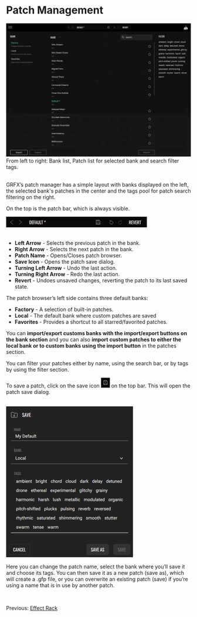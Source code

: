 # Patch Management

<figure style="margin:0; text-align: left;">
<img src="/grfx/images/patch-manager.png" width=700 alt="Patch Manager" style="padding: 0px" />
<figcaption>From left to right: Bank list, Patch list for selected bank and search filter tags.</figcaption>
</figure>
<br>

GRFX’s patch manager has a simple layout with banks displayed on the left, the selected bank's patches in the center and the tags pool for patch search filtering on the right.

On the top is the patch bar, which is always visible.

<img src="/grfx/images/patch-bar.png" alt="Patch Bar" style="padding: 0px" />
<br>
<br>

- **Left Arrow** - Selects the previous patch in the bank.
- **Right Arrow** - Selects the next patch in the bank.
- **Patch Name** - Opens/Closes patch browser.
- **Save Icon** - Opens the patch save dialog.
- **Turning Left Arrow** - Undo the last action.
- **Turning Right Arrow** - Redo the last action.
- **Revert** - Undoes unsaved changes, reverting the patch to its last saved state.

The patch browser’s left side contains three default banks:

- **Factory** - A selection of built-in patches.
- **Local** - The default bank where custom patches are saved
- **Favorites** - Provides a shortcut to all starred/favorited patches.

You can **import/export customs banks with the import/export buttons on the bank section** and you can also **import custom patches to either the local bank or to custom banks using the import button** in the patches section.

You can filter your patches either by name, using the search bar, or by tags by using the filter section.

To save a patch, click on the save icon <img src="/grfx/images/save.png" alt="Save Icon" style="padding: 0px" /> on the top bar. This will open the patch save dialog.

<br>

<img src="/grfx/images/save-dialog.png" alt="Save Dialog" style="padding: 0px" />

Here you can change the patch name, select the bank where you’ll save it and choose its tags. You can then save it as a new patch (save as), which will create a .gfp file, or you can overwrite an existing patch (save) if you’re using a name that is in use by another patch.

<br>

Previous: [Effect Rack](effect-rack)
